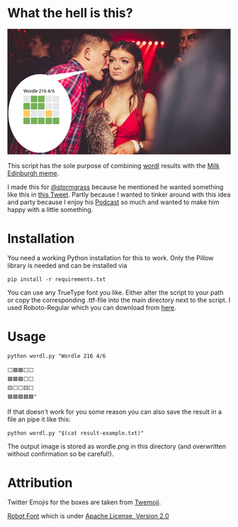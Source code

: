 # What the hell is this?

![Edinburgh Milk meme with a bragging wordl player](wordl.png)

This script has the sole purpose of combining [wordl](https://www.powerlanguage.co.uk/wordle/) results with the [Milk Edinburgh meme](https://knowyourmeme.com/memes/milk-edinburgh).

I made this for [@stormgrass](https://twitter.com/stormgrass) because he mentioned he wanted something like this in [this Tweet](https://twitter.com/stormgrass/status/1483820497246765058). 
Partly because I wanted to tinker around with this idea and party because I enjoy his [Podcast](https://www.geschichte.fm/) so much and wanted to make him happy with a little something.

# Installation
You need a working Python installation for this to work. Only the Pillow library is needed and can be installed via

    pip install -r requirements.txt
You can use any TrueType font you like. Either alter the script to your path or copy the corresponding .ttf-file into the main directory next to the script. I used Roboto-Regular which you can download from [here](https://fonts.google.com/specimen/Roboto).


# Usage

    python wordl.py "Wordle 216 4/6

    ⬜🟩🟩⬜⬜
    🟩🟩🟩⬜⬜
    🟨⬜⬜🟨⬜
    🟩🟩🟩🟩🟩"

If that doesn't work for you some reason you can also save the result in a file an pipe it like this:

    python wordl.py "$(cat result-example.txt)"
The output image is stored as wordle.png in this directory (and overwritten without confirmation so be careful!).

# Attribution
Twitter Emojis for the boxes are taken from [Twemoji](https://twemoji.twitter.com/).

[Robot Font](https://fonts.google.com/specimen/Roboto) which is under [Apache License, Version 2.0](http://www.apache.org/licenses/LICENSE-2.0)